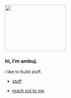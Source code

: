 <img src="https://media.giphy.com/media/3ZZ8r1DGDsIt0VFxiR/giphy.gif" width="200" height="150">

### hi, I’m ambuj.
i like to build stuff.

* [stuff](https://ambujbhaskar.notion.site/Portfolio-Ambuj-Bhaskar-Tiwari-c3a51284a61440ca8f2d70bc2e55d3c7).

* [reach out to me](bhaskarambuj7@gmail.com).
